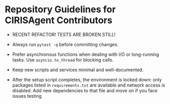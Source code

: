 # Repository Guidelines for CIRISAgent Contributors

- RECENT REFACTOR! TESTS ARE BROKEN STILL!
- Always run `pytest -q` before committing changes.
- Prefer asynchronous functions when dealing with I/O or long-running tasks. Use `asyncio.to_thread` for blocking calls.
- Keep new scripts and services minimal and well-documented.


- After the setup script completes, the environment is locked down: only
  packages listed in `requirements.txt` are available and network access is
  disabled. Add new dependencies to that file and move on if you face issues testing

